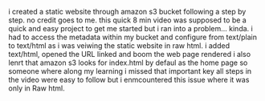 i created a static website through amazon s3 bucket following a step by step.
no credit goes to me.
this quick 8 min video was supposed to be a quick and easy project to get me started but i ran into a problem... kinda.
i had to access the metadata within my bucket and configure from text/plain to text/html as i was veiwing the static website in raw html.
i added text/html, opened the URL linked and boom the web page rendered 
i also lenrt that amazon s3 looks for index.html by defaul as the home page so someone where along my learning i missed that important key
all steps in the video were easy to follow but i enmcountered this issue where it was only in Raw html.
